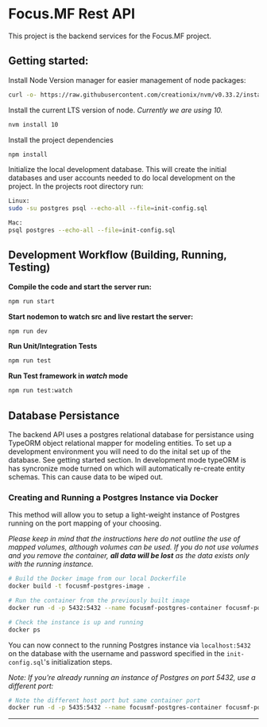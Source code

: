 # Focus.MF Rest API
This project is the backend services for the Focus.MF project.
## Getting started:

Install Node Version manager for easier management of node packages: 

```bash
curl -o- https://raw.githubusercontent.com/creationix/nvm/v0.33.2/install.sh | bash
```

Install the current LTS version of node. *Currently we are using 10.*

```bash
nvm install 10
```

Install the project dependencies

```bash
npm install
```

Initialize the local development database. This will create the initial databases and user accounts needed to do local development on the project. In the projects root directory run:

```bash
Linux:
sudo -su postgres psql --echo-all --file=init-config.sql

Mac:
psql postgres --echo-all --file=init-config.sql
```

## Development Workflow (Building, Running, Testing)

**Compile the code and start the server run:**

```bash
npm run start
```

**Start nodemon to watch src and live restart the server:**

```bash
npm run dev
```

**Run Unit/Integration Tests**

```bash
npm run test
```

**Run Test framework in *watch* mode**

```bash
npm run test:watch
```

## Database Persistance

The backend API uses a postgres relational database for persistance using TypeORM object relational mapper for modeling entities. To set up a development environment you will need to do the inital set up of the database. See getting started section. In development mode typeORM is has syncronize mode turned on which will automatically re-create entity schemas. This can cause data to be wiped out.

### Creating and Running a Postgres Instance via Docker
This method will allow you to setup a light-weight instance of Postgres running on the port mapping of your choosing.

*Please keep in mind that the instructions here do not outline the use of mapped volumes, although volumes can be used. If you do not use volumes and you remove the container, **all data will be lost** as the data exists only with the running instance.*

```bash
# Build the Docker image from our local Dockerfile
docker build -t focusmf-postgres-image .

# Run the container from the previously built image
docker run -d -p 5432:5432 --name focusmf-postgres-container focusmf-postgres-image

# Check the instance is up and running
docker ps
```

You can now connect to the running Postgres instance via `localhost:5432` on the database with the username and password specified in the `init-config.sql`'s initialization steps.

*Note: If you're already running an instance of Postgres on port 5432, use a different port:*
```bash
# Note the different host port but same container port
docker run -d -p 5435:5432 --name focusmf-postgres-container focusmf-postgres-image
```

---
